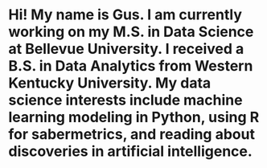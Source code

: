 # Hi! My name is Gus. I am currently working on my M.S. in Data Science at Bellevue University. I received a B.S. in Data Analytics from Western Kentucky University. My data science interests include machine learning modeling in Python, using R for sabermetrics, and reading about discoveries in artificial intelligence. 
